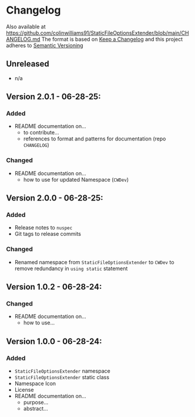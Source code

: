 # Changelog
Also available at https://github.com/colinwilliams91/StaticFileOptionsExtender/blob/main/CHANGELOG.md
The format is based on [Keep a Changelog](https://keepachangelog.com/en/1.1.0/) and this project adheres to [Semantic Versioning](https://semver.org/spec/v2.0.0.html)
## Unreleased
- n/a
## Version 2.0.1 - 06-28-25:
### Added
- README documentation on...
  - to contribute...
  - references to format and patterns for documentation (repo `CHANGELOG`)
### Changed
- README documentation on...
  - how to use for updated Namespace (`CWDev`)
## Version 2.0.0 - 06-28-25:
### Added
- Release notes to `nuspec`
- Git tags to release commits
### Changed
- Renamed namespace from `StaticFileOptionsExtender` to `CWDev` to remove redundancy in `using static` statement
## Version 1.0.2 - 06-28-24:
### Changed
- README documentation on...
	- how to use...
## Version 1.0.0 - 06-28-24:
### Added
- `StaticFileOptionsExtender` namespace
- `StaticFileOptionsExtender` static class
- Namespace Icon
- License
- README documentation on...
	- purpose...
	- abstract...